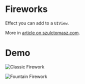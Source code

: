 # Fireworks

Effect you can add to a `UIView`.

More in [article on szulctomasz.com](http://szulctomasz.com/programming-blog/2018/09/add-fireworks-and-sparks-to-a-uiview/).

# Demo

![Classic Firework](https://raw.githubusercontent.com/tomkowz/Fireworks/master/classic.gif)

![Fountain Firework](https://raw.githubusercontent.com/tomkowz/Fireworks/master/fountain.gif)

